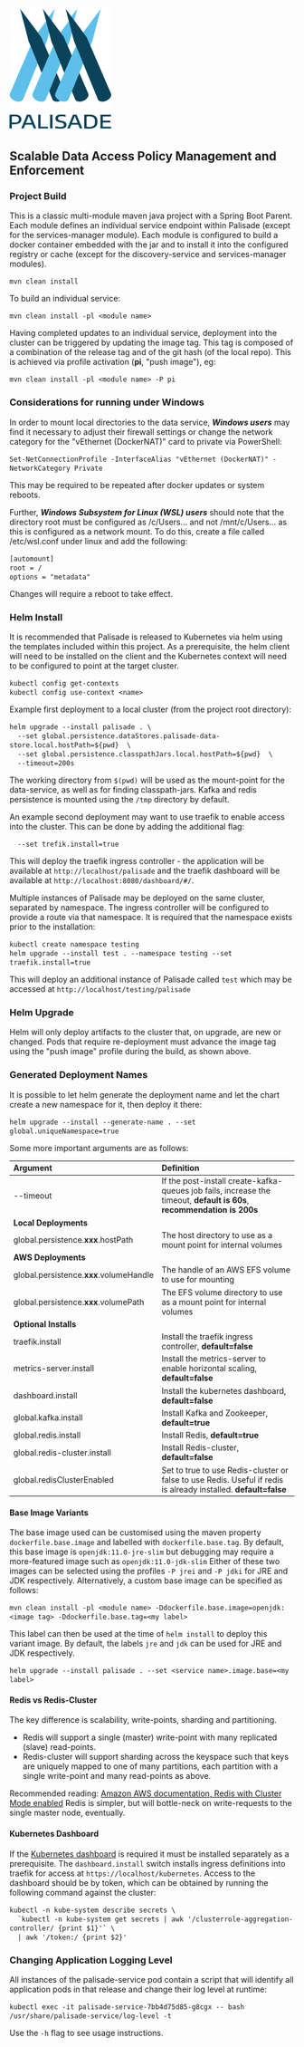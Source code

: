 <!---
Copyright 2020 Crown Copyright

Licensed under the Apache License, Version 2.0 (the "License");
you may not use this file except in compliance with the License.
You may obtain a copy of the License at

  http://www.apache.org/licenses/LICENSE-2.0

Unless required by applicable law or agreed to in writing, software
distributed under the License is distributed on an "AS IS" BASIS,
WITHOUT WARRANTIES OR CONDITIONS OF ANY KIND, either express or implied.
See the License for the specific language governing permissions and
limitations under the License.
--->

# <img src="logos/logo.svg" width="180">

## Scalable Data Access Policy Management and Enforcement

### Project Build

This is a classic multi-module maven java project with a Spring Boot Parent.
Each module defines an individual service endpoint within Palisade (except for the services-manager module).
Each module is configured to build a docker container embedded with the jar and to install it into the configured registry or cache (except for the discovery-service and services-manager modules).
```
mvn clean install
```

To build an individual service:
```
mvn clean install -pl <module name>
```

Having completed updates to an individual service, deployment into the cluster can be triggered by updating the image tag.
This tag is composed of a combination of the release tag and of the git hash (of the local repo).
This is achieved via profile activation (**pi**, "push image"), eg:
```
mvn clean install -pl <module name> -P pi
```


### Considerations for running under Windows

In order to mount local directories to the data service, ***Windows users*** may find it necessary to adjust their firewall settings or change the network category for the "vEthernet (DockerNAT)" card to private via PowerShell:
```
Set-NetConnectionProfile -InterfaceAlias "vEthernet (DockerNAT)" -NetworkCategory Private
```
This may be required to be repeated after docker updates or system reboots.

Further, ***Windows Subsystem for Linux (WSL) users*** should note that the directory root must be configured as /c/Users... and not /mnt/c/Users... as this is configured as a network mount.
To do this, create a file called /etc/wsl.conf under linux and add the following:
```
[automount]
root = /
options = "metadata"
```
Changes will require a reboot to take effect.


### Helm Install

It is recommended that Palisade is released to Kubernetes via helm using the templates included within this project.
As a prerequisite, the helm client will need to be installed on the client and the Kubernetes context will need to be configured to point at the target cluster.
```
kubectl config get-contexts
kubectl config use-context <name>
```

Example first deployment to a local cluster (from the project root directory):
```  
helm upgrade --install palisade . \
  --set global.persistence.dataStores.palisade-data-store.local.hostPath=${pwd}  \
  --set global.persistence.classpathJars.local.hostPath=${pwd}  \
  --timeout=200s
```
The working directory from `$(pwd)` will be used as the mount-point for the data-service, as well as for finding classpath-jars.
Kafka and redis persistence is mounted using the `/tmp` directory by default.

An example second deployment may want to use traefik to enable access into the cluster.
This can be done by adding the additional flag:
```
  --set trefik.install=true
```
This will deploy the traefik ingress controller - the application will be available at `http://localhost/palisade` and the traefik dashboard will be available at `http://localhost:8080/dashboard/#/`.

Multiple instances of Palisade may be deployed on the same cluster, separated by namespace.
The ingress controller will be configured to provide a route via that namespace.
It is required that the namespace exists prior to the installation:
```
kubectl create namespace testing
helm upgrade --install test . --namespace testing --set traefik.install=true
```

This will deploy an additional instance of Palisade called `test` which may be accessed at `http://localhost/testing/palisade`


### Helm Upgrade

Helm will only deploy artifacts to the cluster that, on upgrade, are new or changed.
Pods that require re-deployment must advance the image tag using the "push image" profile during the build, as shown above.


### Generated Deployment Names

It is possible to let helm generate the deployment name and let the chart create a new namespace for it, then deploy it there:
```
helm upgrade --install --generate-name . --set global.uniqueNamespace=true
```

Some more important arguments are as follows:

| Argument                                | Definition
|:----------------------------------------|:----------------------------------------
| --timeout                               | If the post-install create-kafka-queues job fails, increase the timeout, **default is 60s**, **recommendation is 200s**
| **Local Deployments**                   |
| global.persistence.**xxx**.hostPath     | The host directory to use as a mount point for internal volumes
| **AWS Deployments**                     |
| global.persistence.**xxx**.volumeHandle | The handle of an AWS EFS volume to use for mounting
| global.persistence.**xxx**.volumePath   | The EFS volume directory to use as a mount point for internal volumes
| **Optional Installs**                   |
| traefik.install                         | Install the traefik ingress controller, **default=false**
| metrics-server.install                  | Install the metrics-server to enable horizontal scaling, **default=false**
| dashboard.install                       | Install the kubernetes dashboard, **default=false**
| global.kafka.install                    | Install Kafka and Zookeeper, **default=true**
| global.redis.install                    | Install Redis, **default=true**
| global.redis-cluster.install            | Install Redis-cluster, **default=false**
| global.redisClusterEnabled              | Set to true to use Redis-cluster or false to use Redis. Useful if redis is already installed. **default=false**

#### Base Image Variants
The base image used can be customised using the maven property `dockerfile.base.image` and labelled with `dockerfile.base.tag`.
By default, this base image is `openjdk:11.0-jre-slim` but debugging may require a more-featured image such as `openjdk:11.0-jdk-slim`
Either of these two images can be selected using the profiles `-P jrei` and `-P jdki` for JRE and JDK respectively.
Alternatively, a custom base image can be specified as follows:
```
mvn clean install -pl <module name> -Ddockerfile.base.image=openjdk:<image tag> -Ddockerfile.base.tag=<my label>
```
This label can then be used at the time of `helm install` to deploy this variant image.
By default, the labels `jre` and `jdk` can be used for JRE and JDK respectively.
```
helm upgrade --install palisade . --set <service name>.image.base=<my label>
```

#### Redis vs Redis-Cluster
The key difference is scalability, write-points, sharding and partitioning.
* Redis will support a single (master) write-point with many replicated (slave) read-points.
* Redis-cluster will support sharding across the keyspace such that keys are uniquely mapped to one of many partitions, each partition with a single write-point and many read-points as above.

Recommended reading: [Amazon AWS documentation, Redis with Cluster Mode enabled](https://docs.aws.amazon.com/AmazonElastiCache/latest/red-ug/Replication.Redis-RedisCluster.html)
Redis is simpler, but will bottle-neck on write-requests to the single master node, eventually.

#### Kubernetes Dashboard
If the [Kubernetes dashboard](https://kubernetes.io/docs/tasks/access-application-cluster/web-ui-dashboard/) is required it must be installed separately as a prerequisite.
The `dashboard.install` switch installs ingress definitions into traefik for access at `https://localhost/kubernetes`.
Access to the dashboard should be by token, which can be obtained by running the following command against the cluster:
```
kubectl -n kube-system describe secrets \
  `kubectl -n kube-system get secrets | awk '/clusterrole-aggregation-controller/ {print $1}'` \
  | awk '/token:/ {print $2}'
```


### Changing Application Logging Level

All instances of the palisade-service pod contain a script that will identify all application pods in that release and change their log level at runtime:
```
kubectl exec -it palisade-service-7bb4d75d85-g8cgx -- bash /usr/share/palisade-service/log-level -t
```

Use the `-h` flag to see usage instructions.

